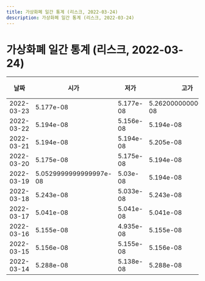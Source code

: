 ```yaml
---
title: 가상화폐 일간 통계 (리스크, 2022-03-24)
description: 가상화폐 일간 통계 (리스크, 2022-03-24)
---
```


가상화폐 일간 통계 (리스크, 2022-03-24)
===

|날짜|시가|저가|고가|종가|비고|
|--|--|--|--|--|--|
|2022-03-23|5.177e-08|5.177e-08|5.2620000000000004e-08|5.194e-08|    |
|2022-03-22|5.194e-08|5.156e-08|5.194e-08|5.177e-08|    |
|2022-03-21|5.194e-08|5.194e-08|5.205e-08|5.205e-08|    |
|2022-03-20|5.175e-08|5.175e-08|5.194e-08|5.194e-08|    |
|2022-03-19|5.0529999999999997e-08|5.03e-08|5.194e-08|5.194e-08|    |
|2022-03-18|5.243e-08|5.033e-08|5.243e-08|5.058e-08|    |
|2022-03-17|5.041e-08|5.041e-08|5.041e-08|5.041e-08|    |
|2022-03-16|5.155e-08|4.935e-08|5.155e-08|4.9589999999999996e-08|    |
|2022-03-15|5.156e-08|5.155e-08|5.156e-08|5.155e-08|    |
|2022-03-14|5.288e-08|5.138e-08|5.288e-08|5.155e-08|    |
